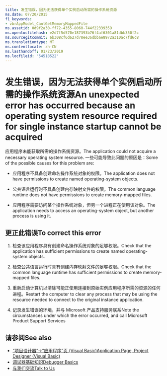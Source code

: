 ```yaml
---
title: 发生错误，因为无法获得单个实例启动所需的操作系统资源
ms.date: 07/20/2015
f1_keywords:
- vbrAppModel_CantGetMemoryMappedFile
ms.assetid: 0d9f2a30-ff72-4355-8060-744f22339359
ms.openlocfilehash: e2d7f5d570e187393b76f4af6301a81dbb350f2c
ms.sourcegitcommit: 6b308cf6d627d78ee36dbbae8972a310ac7fd6c8
ms.translationtype: MT
ms.contentlocale: zh-CN
ms.lasthandoff: 01/23/2019
ms.locfileid: "54518522"
---
```

# <a name="an-unexpected-error-has-occurred-because-an-operating-system-resource-required-for-single-instance-startup-cannot-be-acquired"></a><span data-ttu-id="68c77-102">发生错误，因为无法获得单个实例启动所需的操作系统资源</span><span class="sxs-lookup"><span data-stu-id="68c77-102">An unexpected error has occurred because an operating system resource required for single instance startup cannot be acquired</span></span>
<span data-ttu-id="68c77-103">应用程序未能获取所需的操作系统资源。</span><span class="sxs-lookup"><span data-stu-id="68c77-103">The application could not acquire a necessary operating system resource.</span></span> <span data-ttu-id="68c77-104">一些可能导致此问题的原因是：</span><span class="sxs-lookup"><span data-stu-id="68c77-104">Some of the possible causes for this problem are:</span></span>  
  
-   <span data-ttu-id="68c77-105">应用程序不具备创建命名操作系统对象的权限。</span><span class="sxs-lookup"><span data-stu-id="68c77-105">The application does not have permissions to create named operating-system objects.</span></span>  
  
-   <span data-ttu-id="68c77-106">公共语言运行时不具备创建内存映射文件的权限。</span><span class="sxs-lookup"><span data-stu-id="68c77-106">The common language runtime does not have permissions to create memory-mapped files.</span></span>  
  
-   <span data-ttu-id="68c77-107">应用程序需要访问某个操作系统对象，但另一个进程正在使用该对象。</span><span class="sxs-lookup"><span data-stu-id="68c77-107">The application needs to access an operating-system object, but another process is using it.</span></span>  
  
## <a name="to-correct-this-error"></a><span data-ttu-id="68c77-108">更正此错误</span><span class="sxs-lookup"><span data-stu-id="68c77-108">To correct this error</span></span>  
  
1.  <span data-ttu-id="68c77-109">检查该应用程序具有创建命名操作系统对象的足够权限。</span><span class="sxs-lookup"><span data-stu-id="68c77-109">Check that the application has sufficient permissions to create named operating-system objects.</span></span>  
  
2.  <span data-ttu-id="68c77-110">检查公共语言运行时具有创建内存映射文件的足够权限。</span><span class="sxs-lookup"><span data-stu-id="68c77-110">Check that the common language runtime has sufficient permissions to create memory-mapped files.</span></span>  
  
3.  <span data-ttu-id="68c77-111">重新启动计算机以清除可能正使用连接到原始实例应用程序所需的资源的任何进程。</span><span class="sxs-lookup"><span data-stu-id="68c77-111">Restart the computer to clear any process that may be using the resource needed to connect to the original instance application.</span></span>  
  
4.  <span data-ttu-id="68c77-112">记录发生错误的环境，并与 Microsoft 产品支持服务联系</span><span class="sxs-lookup"><span data-stu-id="68c77-112">Note the circumstances under which the error occurred, and call Microsoft Product Support Services</span></span>  
  
## <a name="see-also"></a><span data-ttu-id="68c77-113">请参阅</span><span class="sxs-lookup"><span data-stu-id="68c77-113">See also</span></span>
- [<span data-ttu-id="68c77-114">“项目设计器”->“应用程序”页 (Visual Basic)</span><span class="sxs-lookup"><span data-stu-id="68c77-114">Application Page, Project Designer (Visual Basic)</span></span>](/visualstudio/ide/reference/application-page-project-designer-visual-basic)
- [<span data-ttu-id="68c77-115">调试器基础知识</span><span class="sxs-lookup"><span data-stu-id="68c77-115">Debugger Basics</span></span>](/visualstudio/debugger/debugger-basics)
- [<span data-ttu-id="68c77-116">与我们交流</span><span class="sxs-lookup"><span data-stu-id="68c77-116">Talk to Us</span></span>](/visualstudio/ide/talk-to-us)
